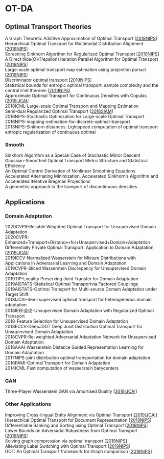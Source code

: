 # OT-DA


## Optimal Transport Theories

A Graph Theoretic Additive Approximation of Optimal Transport [[2019NIPS](https://papers.nips.cc/paper/9533-a-graph-theoretic-additive-approximation-of-optimal-transport)]  
Hierarchical Optimal Transport for Multimodal Distribution Alignment [[2019NIPS](https://papers.nips.cc/paper/9501-hierarchical-optimal-transport-for-multimodal-distribution-alignment)]  
Screening Sinkhorn Algorithm for Regularized Optimal Transport [[2019NIPS](https://papers.nips.cc/paper/9386-screening-sinkhorn-algorithm-for-regularized-optimal-transport)]  
A Direct tilde{O}(1/epsilon) Iteration Parallel Algorithm for Optimal Transport [[2019NIPS](https://papers.nips.cc/paper/9313-a-direct-tildeo1epsilon-iteration-parallel-algorithm-for-optimal-transport)]  
Large-scale optimal transport map estimation using projection pursuit [[2019NIPS](https://papers.nips.cc/paper/9023-large-scale-optimal-transport-map-estimation-using-projection-pursuit)]  
Discriminator optimal transport [[2019NIPS](https://papers.nips.cc/paper/8906-discriminator-optimal-transport)]  
Statistical bounds for entropic optimal transport: sample complexity and the central limit theorem [[2019NIPS](https://papers.nips.cc/paper/8703-statistical-bounds-for-entropic-optimal-transport-sample-complexity-and-the-central-limit-theorem)]  
Approximate Optimal Transport for Continuous Densities with Copulas [[2019IJCAI](https://www.ijcai.org/proceedings/2019/300)]  
2018ICML-Large-scale Optimal Transport and Mapping Estimation  
Semi-dual Regularized Optimal Transport [[2018SIAM](https://arxiv.org/abs/1811.05527)]  
2016NIPS-Stochastic Optimization for Large-scale Optimal Transport  
2016NIPS-mapping-estimation-for-discrete-optimal-transport  
2013NIPS-Sinkhorn distances: Lightspeed computation of optimal transport  
entropic regularization of continuous optimal  


### Smooth
Sinkhorn Algorithm as a Special Case of Stochastic Mirror Descent  
Gaussian-Smoothed Optimal Transport Metric Structure and Statistical Efficiency  
An Optimal Control Derivation of Nonlinear Smoothing Equations  
Accelerated Alternating Minimization, Accelerated Sinkhorn’s Algorithm and Accelerated Iterative Bregman Projections  
A geometric approach to the transport of discontinuous densities  



## Applications

### Domain Adaptation
2020CVPR-Reliable Weighted Optimal Transport for Unsupervised Domain Adaptation  
2020CVPR-Enhanced+Transport+Distance+for+Unsupervised+Domain+Adaptation  
Differentially Private Optimal Transport: Application to Domain Adaptation [[2019IJCAI](https://www.ijcai.org/proceedings/2019/395)]    
2019ICCV-Normalized Wasserstein for Mixture Distributions with Applications in Adversarial Learning and Domain Adaptation  
2019CVPR-Sliced Wasserstein Discrepancy for Unsupervised Domain Adaptation  
2019TIP-Locality Preserving Joint Transfer for Domain Adaptation  
2019AISTATS-Statistical Optimal Transportvia Factored Couplings  
2019AISTATS-Optimal Transport for Multi-source Domain Adaptation under Target Shift  
2018IJCAI-Semi supervised optimal transport for heterogeneous domain adaptation  
2018IEEE会议-Unsupervised Domain Adaptation with Regularized Optimal Transport  
2018-Feature Selection for Unsupervised Domain Adaptation  
2018ECCV-DeepJDOT Deep Joint Distribution Optimal Transport for Unsupervised Domain Adaptation  
2018CVPR-Re-weighted Adversarial Adaptation Network for Unsupervised Domain Adaptation  
2018AAAI-Wasserstein Distance Guided Representation Learning for Domain Adaptation  
2017NIPS-joint distribution optimal transportation for domain adaptation  
2016PAMI-Optimal Transport for Domain Adaptation  
2014ICML-Fast computation of wasserstein barycenters  


### GAN
Three-Player Wasserstein GAN via Amortised Duality [[2019IJCAI](https://www.ijcai.org/proceedings/2019/305)]    



### Other Applications
Improving Cross-lingual Entity Alignment via Optimal Transport [[2019IJCAI](https://www.ijcai.org/proceedings/2019/448)]  
Hierarchical Optimal Transport for Document Representation [[2019NIPS](https://papers.nips.cc/paper/8438-hierarchical-optimal-transport-for-document-representation)]  
Differentiable Ranking and Sorting using Optimal Transport [[2019NIPS](https://papers.nips.cc/paper/8910-differentiable-ranking-and-sorting-using-optimal-transport)]  
Lower Bounds on Adversarial Robustness from Optimal Transport [[2019NIPS](https://papers.nips.cc/paper/8968-lower-bounds-on-adversarial-robustness-from-optimal-transpor)]  
Solving graph compression via optimal transport [[2019NIPS](https://papers.nips.cc/paper/9014-solving-graph-compression-via-optimal-transport)]  
Alleviating Label Switching with Optimal Transport [[2019NIPS](https://papers.nips.cc/paper/9515-alleviating-label-switching-with-optimal-transport)]  
GOT: An Optimal Transport framework for Graph comparison [[2019NIPS](https://papers.nips.cc/paper/9539-got-an-optimal-transport-framework-for-graph-comparison)]  






